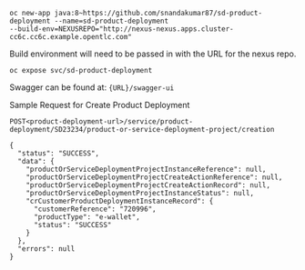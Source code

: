 
```
oc new-app java:8~https://github.com/snandakumar87/sd-product-deployment --name=sd-product-deployment 
--build-env=NEXUSREPO="http://nexus-nexus.apps.cluster-cc6c.cc6c.example.opentlc.com"

```
Build environment will need to be passed in with the URL for the nexus repo.

```
oc expose svc/sd-product-deployment
```

Swagger can be found at: ```{URL}/swagger-ui```

Sample Request for Create Product Deployment
```
POST<product-deployment-url>/service/product-deployment/SD23234/product-or-service-deployment-project/creation

{
  "status": "SUCCESS",
  "data": {
    "productOrServiceDeploymentProjectInstanceReference": null,
    "productOrServiceDeploymentProjectCreateActionReference": null,
    "productOrServiceDeploymentProjectCreateActionRecord": null,
    "productOrServiceDeploymentProjectInstanceStatus": null,
    "crCustomerProductDeploymentInstanceRecord": {
      "customerReference": "720996",
      "productType": "e-wallet",
      "status": "SUCCESS"
    }
  },
  "errors": null
}
```